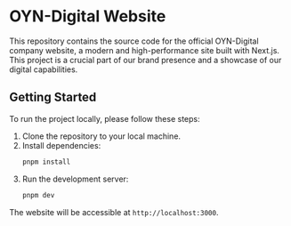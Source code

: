 # OYN-Digital Website

This repository contains the source code for the official OYN-Digital company website, a modern and high-performance site built with Next.js. This project is a crucial part of our brand presence and a showcase of our digital capabilities.

## Getting Started

To run the project locally, please follow these steps:

1.  Clone the repository to your local machine.
2.  Install dependencies:
    ```bash
    pnpm install
    ```
3.  Run the development server:
    ```bash
    pnpm dev
    ```

The website will be accessible at `http://localhost:3000`.
